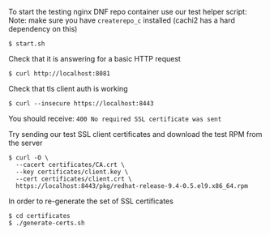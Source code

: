 To start the testing nginx DNF repo container use our test helper script:
Note: make sure you have `createrepo_c` installed (cachi2 has a hard dependency on this)
```
$ start.sh
```

Check that it is answering for a basic HTTP request
```
$ curl http://localhost:8081
```

Check that tls client auth is working
```
$ curl --insecure https://localhost:8443
```

You should receive:
`400 No required SSL certificate was sent`

Try sending our test SSL client certificates and download the test RPM from the server

```
$ curl -O \
  --cacert certificates/CA.crt \
  --key certificates/client.key \
  --cert certificates/client.crt \
  https://localhost:8443/pkg/redhat-release-9.4-0.5.el9.x86_64.rpm
```

In order to re-generate the set of SSL certificates
```
$ cd certificates
$ ./generate-certs.sh
```
